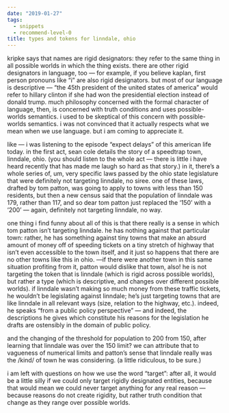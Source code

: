```yaml
---
date: "2019-01-27"
tags: 
  - snippets
  - recommend-level-0
title: types and tokens for linndale, ohio
---
```

<!-- # january 27: types and tokens for linndale, ohio -->

kripke says that names are rigid designators: they refer to the same thing in all possible worlds in which the thing exists. there are other rigid designators in language, too — for example, if you believe kaplan, first person pronouns like “i” are also rigid designators. but most of our language is descriptive — “the 45th president of the united states of america” would refer to hillary clinton if she had won the presidential election instead of donald trump. much philosophy concerned with the formal character of language, then, is concerned with truth conditions and uses possible-worlds semantics. i used to be skeptical of this concern with possible-worlds semantics. i was not convinced that it actually respects what we mean when we use language. but i am coming to appreciate it.

like — i was listening to the episode “expect delays” of this american life today. in the first act, sean cole details the story of a speedtrap town, linndale, ohio. (you should listen to the whole act — there is little i have heard recently that has made me laugh so hard as that story.) in it, there’s a whole series of, um, very specific laws passed by the ohio state legislature that were definitely not targeting linndale, no siree. one of these laws, drafted by tom patton, was going to apply to towns with less than 150 residents, but then a new census said that the population of linndale was 179, rather than 117, and so dear tom patton just replaced the ‘150’ with a ‘200’ — again, definitely not targeting linndale, no way.

one thing i find funny about all of this is that there really is a sense in which tom patton isn’t targeting linndale. he has nothing against that particular town: rather, he has something against tiny towns that make an absurd amount of money off of speeding tickets on a tiny stretch of highway that isn’t even accessible to the town itself, and it just so happens that there are no other towns like this in ohio. —if there were another town in this same situation profiting from it, patton would dislike that town, also! he is not targeting the token that is linndale (which is rigid across possible worlds), but rather a type (which is descriptive, and changes over different possible worlds). if linndale wasn’t making so much money from these traffic tickets, he wouldn’t be legislating against linndale; he’s just targeting towns that are like linndale in all relevant ways (size, relation to the highway, etc.). indeed, he speaks “from a public policy perspective” — and indeed, the descriptions he gives which constitute his reasons for the legislation he drafts are ostensibly in the domain of public policy.

and the changing of the threshold for population to 200 from 150, after learning that linndale was over the 150 limit? we can attribute that to vagueness of numerical limits and patton’s sense that linndale really was the /kind/ of town he was considering. (a little ridiculous, to be sure.)

i am left with questions on how we use the word “target”: after all, it would be a little silly if we could only target rigidly designated entities, because that would mean we could never target anything for any real reason — because reasons do not create rigidity, but rather truth condition that change as they range over possible worlds.
